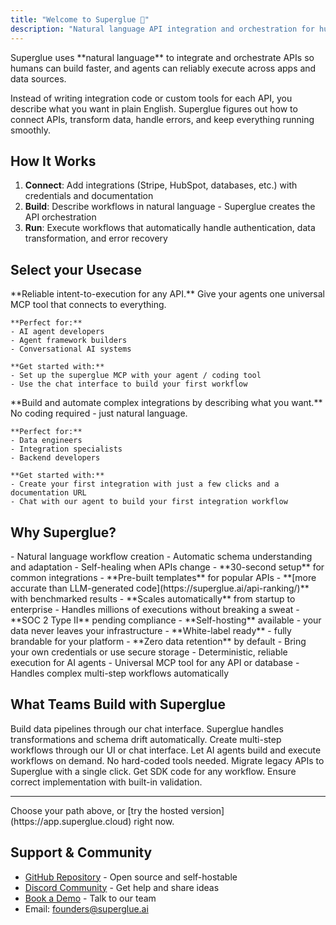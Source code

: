 ```yaml
---
title: "Welcome to Superglue 🔗"
description: "Natural language API integration and orchestration for humans and agents"
---
```


<Card title="What is Superglue?" icon="lightbulb" iconType="duotone">
  Superglue uses **natural language** to integrate and orchestrate APIs so
  humans can build faster, and agents can reliably execute across apps and data
  sources.
</Card>

Instead of writing integration code or custom tools for each API, you describe what you want in plain English. Superglue figures out how to connect APIs, transform data, handle errors, and keep everything running smoothly.

## How It Works

1. **Connect**: Add integrations (Stripe, HubSpot, databases, etc.) with credentials and documentation
2. **Build**: Describe workflows in natural language - Superglue creates the API orchestration 
3. **Run**: Execute workflows that automatically handle authentication, data transformation, and error recovery

## Select your Usecase

<CardGroup cols={2}>
  <Card title="For Agent & AI App Builders" icon="robot" href="/agent-builders/quickstart">
    **Reliable intent-to-execution for any API.** Give your agents one universal MCP tool that connects to everything.
    
    **Perfect for:**
    - AI agent developers
    - Agent framework builders  
    - Conversational AI systems
    
    **Get started with:**
    - Set up the superglue MCP with your agent / coding tool
    - Use the chat interface to build your first workflow
  </Card>
  
  <Card title="For Data & Integration Engineers" icon="code" href="/data-engineers/quickstart">
    **Build and automate complex integrations by describing what you want.** No coding required - just natural language.
    
    **Perfect for:**
    - Data engineers
    - Integration specialists
    - Backend developers
    
    **Get started with:**
    - Create your first integration with just a few clicks and a documentation URL
    - Chat with our agent to build your first integration workflow
  </Card>
</CardGroup>

## Why Superglue?

<AccordionGroup>
  <Accordion title="AI-Native Integration" icon="brain">
    - Natural language workflow creation - Automatic schema understanding and
    adaptation - Self-healing when APIs change
  </Accordion>

<Accordion title="Built for Speed" icon="bolt">
  - **30-second setup** for common integrations
  - **Pre-built templates** for popular APIs  
  - **[more accurate than LLM-generated code](https://superglue.ai/api-ranking/)** with benchmarked results
  - **Scales automatically** from startup to enterprise
  - Handles millions of executions without breaking a sweat
</Accordion>

<Accordion title="Enterprise Ready" icon="shield">
  - **SOC 2 Type II** pending compliance
  - **Self-hosting** available - your data never leaves your infrastructure  
  - **White-label ready** - fully brandable for your platform
  - **Zero data retention** by default
  - Bring your own credentials or use secure storage
</Accordion>

  <Accordion title="Agent Optimized" icon="robot">
    - Deterministic, reliable execution for AI agents - Universal MCP tool for
    any API or database - Handles complex multi-step workflows automatically
  </Accordion>
</AccordionGroup>

## What Teams Build with Superglue

<CardGroup cols={5}>
  <Card title="Automate ETL" icon="database">
    Build data pipelines through our chat interface. Superglue handles transformations and schema drift automatically.
  </Card>
  <Card title="Generate Workflows" icon="workflow">
    Create multi-step workflows through our UI or chat interface.
  </Card>
  <Card title="Tools for Agents" icon="robot">
    Let AI agents build and execute workflows on demand. No hard-coded tools needed.
  </Card>
  <Card title="Migrate Legacy APIs" icon="code">
    Migrate legacy APIs to Superglue with a single click.
  </Card>
  <Card title="Integrate APIs" icon="code">
    Get SDK code for any workflow. Ensure correct implementation with built-in validation.  
  </Card>
</CardGroup>

---

<Card title="Ready to get started?" icon="rocket">
  Choose your path above, or [try the hosted
  version](https://app.superglue.cloud) right now.
</Card>

## Support & Community

- [GitHub Repository](https://github.com/superglue-ai/superglue) - Open source and self-hostable
- [Discord Community](https://discord.gg/vUKnuhHtfW) - Get help and share ideas
- [Book a Demo](https://cal.com/superglue/superglue-demo) - Talk to our team
- Email: [founders@superglue.ai](mailto:stefan@superglue.cloud)
